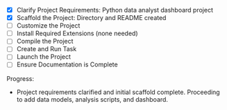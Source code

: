 - [x] Clarify Project Requirements: Python data analyst dashboard project
- [x] Scaffold the Project: Directory and README created
- [ ] Customize the Project
- [ ] Install Required Extensions (none needed)
- [ ] Compile the Project
- [ ] Create and Run Task
- [ ] Launch the Project
- [ ] Ensure Documentation is Complete

Progress:
- Project requirements clarified and initial scaffold complete. Proceeding to add data models, analysis scripts, and dashboard.
